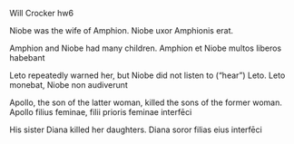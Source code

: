 Will Crocker hw6

Niobe was the wife of Amphion.
Niobe uxor Amphionis erat. 

Amphion and Niobe had many children.
Amphion et Niobe multos liberos habebant

Leto repeatedly warned her, but Niobe did not listen to (“hear”) Leto.
Leto monebat, Niobe non audiverunt

Apollo, the son of the latter woman, killed the sons of the former woman.
Apollo filius feminae, filii prioris feminae interfēci

His sister Diana killed her daughters.
Diana soror filias eius interfēci
